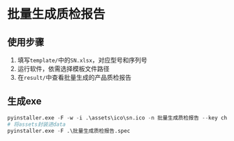 # 批量生成质检报告

## 使用步骤

1. 填写`template/`中的`SN.xlsx`，对应型号和序列号
2. 运行软件，依需选择模板文件路径
3. 在`result/`中查看批量生成的产品质检报告

## 生成exe

```python
pyinstaller.exe -F -w -i .\assets\ico\sn.ico -n 批量生成质检报告 --key checkReportOfQuality --clean --win-private-assemblies .\main.py
# 将assets封装进data
pyinstaller.exe -F .\批量生成质检报告.spec
```